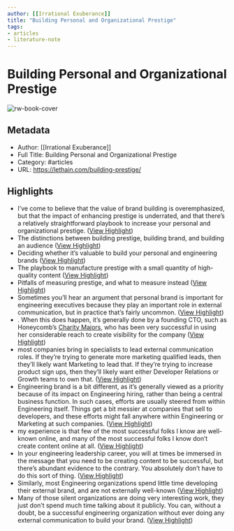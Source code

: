 ```yaml
---
author: [[Irrational Exuberance]]
title: "Building Personal and Organizational Prestige"
tags: 
- articles
- literature-note
---
```

# Building Personal and Organizational Prestige

![rw-book-cover](https://lethain.com/favicon.ico)

## Metadata
- Author: [[Irrational Exuberance]]
- Full Title: Building Personal and Organizational Prestige
- Category: #articles
- URL: https://lethain.com/building-prestige/

## Highlights
- I’ve come to believe that the value of brand building is overemphasized, but that the impact of enhancing prestige is underrated, and that there’s a relatively straightforward playbook to increase your personal and organizational prestige. ([View Highlight](https://read.readwise.io/read/01h4h8xcr4549etb467qmdk9x0))
- The distinctions between building prestige, building brand, and building an audience ([View Highlight](https://read.readwise.io/read/01h4h8xnmbcssrph9y447ry8js))
- Deciding whether it’s valuable to build your personal and engineering brands ([View Highlight](https://read.readwise.io/read/01h4h8xpzz7gxhcsbz8jpzhj34))
- The playbook to manufacture prestige with a small quantity of high-quality content ([View Highlight](https://read.readwise.io/read/01h4h8xvn4qmzmsqzjmvxq32qz))
- Pitfalls of measuring prestige, and what to measure instead ([View Highlight](https://read.readwise.io/read/01h4h8xxfgy574fss0g8wgm80p))
- Sometimes you’ll hear an argument that personal brand is important for engineering executives because they play an important role in external communication, but in practice that’s fairly uncommon. ([View Highlight](https://read.readwise.io/read/01h4h8yb0k180s4qz52z199te5))
- . When this does happen, it’s generally done by a founding CTO, such as Honeycomb’s [Charity Majors](https://charity.wtf/), who has been very successful in using her considerable reach to create visibility for the company ([View Highlight](https://read.readwise.io/read/01h4h8yntggfe679kry0z3fs73))
- most companies bring in specialists to lead external communication roles. If they’re trying to generate more marketing qualified leads, then they’ll likely want Marketing to lead that. If they’re trying to increase product sign ups, then they’ll likely want either Developer Relations or Growth teams to own that. ([View Highlight](https://read.readwise.io/read/01h4h8z0dpx2cytzqyg53w2tem))
- Engineering brand is a bit different, as it’s generally viewed as a priority because of its impact on Engineering hiring, rather than being a central business function. In such cases, efforts are usually steered from within Engineering itself. Things get a bit messier at companies that sell to developers, and these efforts might fall anywhere within Engineering or Marketing at such companies. ([View Highlight](https://read.readwise.io/read/01h4h8zb8gscrnz24qqzhp01kk))
- my experience is that few of the most successful folks I know are well-known online, and many of the most successful folks I know don’t create content online at all. ([View Highlight](https://read.readwise.io/read/01h4h90gtzr4p1b8wrf2t1dm03))
- In your engineering leadership career, you will at times be immersed in the message that you need to be creating content to be successful, but there’s abundant evidence to the contrary. You absolutely don’t have to do this sort of thing. ([View Highlight](https://read.readwise.io/read/01h4h91aptvmk7v0zrkap7bzzr))
- Similarly, most Engineering organizations spend little time developing their external brand, and are not externally well-known ([View Highlight](https://read.readwise.io/read/01h4h91r8r30b233yk7y8f6ta9))
- Many of those silent organizations are doing very interesting work, they just don’t spend much time talking about it publicly. You can, without a doubt, be a successful engineering organization without ever doing any external communication to build your brand. ([View Highlight](https://read.readwise.io/read/01h4h921m6tq1b34dg11rmbq5f))
